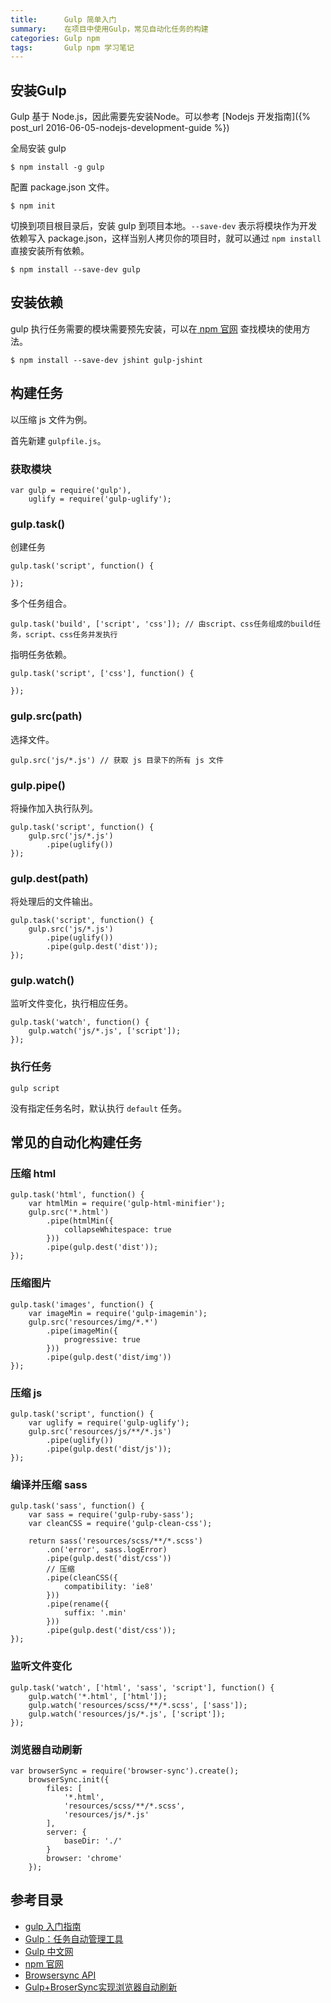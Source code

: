 ```yaml
---
title:      Gulp 简单入门
summary:    在项目中使用Gulp，常见自动化任务的构建
categories: Gulp npm
tags:       Gulp npm 学习笔记
---
```


## 安装Gulp

Gulp 基于 Node.js，因此需要先安装Node。可以参考 [Nodejs 开发指南]({% post_url 2016-06-05-nodejs-development-guide %})

全局安装 gulp

```
$ npm install -g gulp
```

配置 package.json 文件。

```
$ npm init
```

切换到项目根目录后，安装 gulp 到项目本地。`--save-dev`  表示将模块作为开发依赖写入 package.json，这样当别人拷贝你的项目时，就可以通过 `npm install` 直接安装所有依赖。

```
$ npm install --save-dev gulp
```

## 安装依赖

gulp 执行任务需要的模块需要预先安装，可以在[ npm 官网](https://www.npmjs.com/) 查找模块的使用方法。

```
$ npm install --save-dev jshint gulp-jshint
```

## 构建任务

以压缩 js 文件为例。

首先新建 `gulpfile.js`。

### 获取模块

```
var gulp = require('gulp'),
    uglify = require('gulp-uglify');
```

### gulp.task()

创建任务

```
gulp.task('script', function() {
  
});
```

多个任务组合。

```
gulp.task('build', ['script', 'css']); // 由script、css任务组成的build任务，script、css任务并发执行
```

指明任务依赖。

```
gulp.task('script', ['css'], function() {
  
});
```

### gulp.src(path)

选择文件。

```
gulp.src('js/*.js') // 获取 js 目录下的所有 js 文件
```

### gulp.pipe()

将操作加入执行队列。

```
gulp.task('script', function() {
	gulp.src('js/*.js')
		.pipe(uglify())
});
```

### gulp.dest(path)

将处理后的文件输出。

```
gulp.task('script', function() {
	gulp.src('js/*.js')
		.pipe(uglify())
		.pipe(gulp.dest('dist'));
});
```

### gulp.watch()

监听文件变化，执行相应任务。

```
gulp.task('watch', function() {
	gulp.watch('js/*.js', ['script']);
});
```

### 执行任务

```
gulp script
```

没有指定任务名时，默认执行 `default` 任务。

## 常见的自动化构建任务

### 压缩 html

```
gulp.task('html', function() {
	var htmlMin = require('gulp-html-minifier');
	gulp.src('*.html')
		.pipe(htmlMin({
			collapseWhitespace: true
		}))
		.pipe(gulp.dest('dist'));
});
```

### 压缩图片

```
gulp.task('images', function() {
	var imageMin = require('gulp-imagemin');
	gulp.src('resources/img/*.*')
		.pipe(imageMin({
			progressive: true
		}))
		.pipe(gulp.dest('dist/img'))
});
```

### 压缩 js

```
gulp.task('script', function() {
	var uglify = require('gulp-uglify');
	gulp.src('resources/js/**/*.js')
		.pipe(uglify())
		.pipe(gulp.dest('dist/js'));
});
```

### 编译并压缩 sass

```
gulp.task('sass', function() {
	var sass = require('gulp-ruby-sass');
	var cleanCSS = require('gulp-clean-css');

	return sass('resources/scss/**/*.scss')
		.on('error', sass.logError)
		.pipe(gulp.dest('dist/css'))
		// 压缩
		.pipe(cleanCSS({
			compatibility: 'ie8'
		}))
		.pipe(rename({
			suffix: '.min'
		}))
		.pipe(gulp.dest('dist/css'));
});
```

### 监听文件变化

```
gulp.task('watch', ['html', 'sass', 'script'], function() {
	gulp.watch('*.html', ['html']);
	gulp.watch('resources/scss/**/*.scss', ['sass']);
	gulp.watch('resources/js/*.js', ['script']);
});
```

### 浏览器自动刷新

```
var browserSync = require('browser-sync').create();
	browserSync.init({
		files: [
			'*.html',
			'resources/scss/**/*.scss',
			'resources/js/*.js'
		],
		server: {
			baseDir: './'
		}
		browser: 'chrome'
	});
```

## 参考目录

- [gulp 入门指南](https://github.com/nimojs/gulp-book)
- [Gulp：任务自动管理工具](http://javascript.ruanyifeng.com/tool/gulp.html)
- [Gulp 中文网](http://www.gulpjs.com.cn/)
- [npm 官网](https://www.npmjs.com/)
- [Browsersync API](https://browsersync.io/docs/api)
- [Gulp+BroserSync实现浏览器自动刷新](http://mrzhang123.github.io/2016/05/16/gulp-broserSync/)

